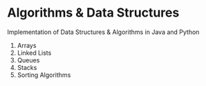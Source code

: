 # Algorithms & Data Structures
Implementation of Data Structures & Algorithms in Java and Python </br>

1. Arrays
2. Linked Lists
3. Queues
4. Stacks
5. Sorting Algorithms
